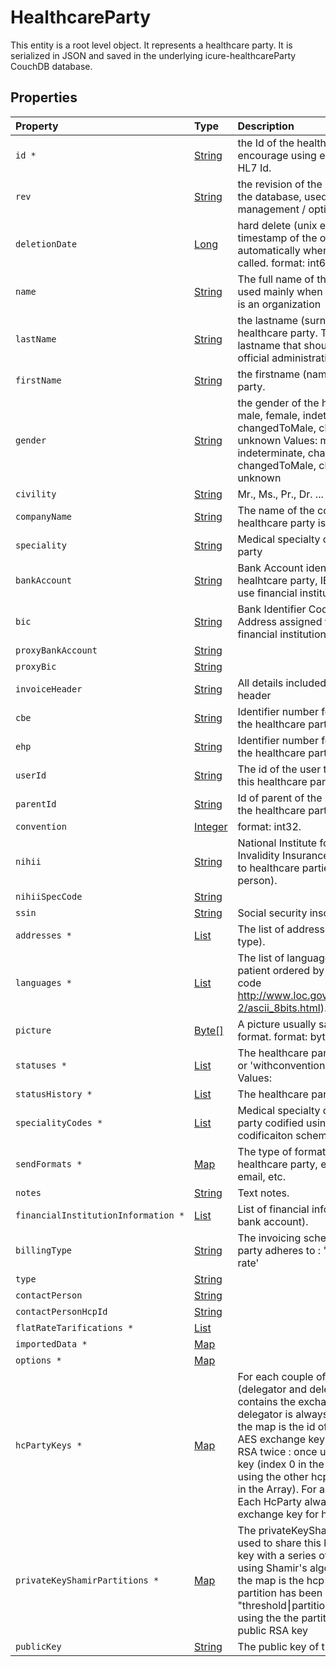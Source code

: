 # HealthcareParty

This entity is a root level object. It represents a healthcare party. It is serialized in JSON and saved in the underlying icure-healthcareParty CouchDB database.


## Properties

| Property | Type | Description |
| :--- | :--- | :--- |
| `id * ` | [String](String) | the Id of the healthcare party. We encourage using either a v4 UUID or a HL7 Id.  |
| `rev ` | [String](String) | the revision of the healthcare party in the database, used for conflict management / optimistic locking.  |
| `deletionDate ` | [Long](Long) | hard delete (unix epoch in ms) timestamp of the object. Filled automatically when deletePatient is called. format: int64. |
| `name ` | [String](String) | The full name of the healthcare party, used mainly when the healthcare party is an organization  |
| `lastName ` | [String](String) | the lastname (surname) of the healthcare party. This is the official lastname that should be used for official administrative purposes.  |
| `firstName ` | [String](String) | the firstname (name) of the healthcare party.  |
| `gender ` | [String](String) | the gender of the healthcare party: male, female, indeterminate, changed, changedToMale, changedToFemale, unknown Values: male, female, indeterminate, changed, changedToMale, changedToFemale, unknown |
| `civility ` | [String](String) | Mr., Ms., Pr., Dr. ...  |
| `companyName ` | [String](String) | The name of the company this healthcare party is member of  |
| `speciality ` | [String](String) | Medical specialty of the healthcare party  |
| `bankAccount ` | [String](String) | Bank Account identifier of the healhtcare party, IBAN, deprecated, use financial institutions instead  |
| `bic ` | [String](String) | Bank Identifier Code, the SWIFT Address assigned to the bank, use financial institutions instead  |
| `proxyBankAccount ` | [String](String) |   |
| `proxyBic ` | [String](String) |   |
| `invoiceHeader ` | [String](String) | All details included in the invoice header  |
| `cbe ` | [String](String) | Identifier number for institution type if the healthcare party is an enterprise  |
| `ehp ` | [String](String) | Identifier number for the institution if the healthcare party is an organization  |
| `userId ` | [String](String) | The id of the user that usually handles this healthcare party.  |
| `parentId ` | [String](String) | Id of parent of the user representing the healthcare party.  |
| `convention ` | [Integer](Integer) |  format: int32. |
| `nihii ` | [String](String) | National Institute for Health and Invalidity Insurance number assigned to healthcare parties (institution or person).  |
| `nihiiSpecCode ` | [String](String) |   |
| `ssin ` | [String](String) | Social security inscription number.  |
| `addresses * ` | [List](Address) | The list of addresses (with address type).  |
| `languages * ` | [List](String) | The list of languages spoken by the patient ordered by fluency (alpha-2 code http://www.loc.gov/standards/iso639-2/ascii_8bits.html).  |
| `picture ` | [Byte[]](Byte[]) | A picture usually saved in JPEG format. format: byte. |
| `statuses * ` | [List](String) | The healthcare party's status: 'trainee' or 'withconvention' or 'accredited' Values:  |
| `statusHistory * ` | [List](HealthcarePartyHistoryStatus) | The healthcare party's status history  |
| `specialityCodes * ` | [List](CodeStub) | Medical specialty of the healthcare party codified using FHIR or Kmehr codificaiton scheme  |
| `sendFormats * ` | [Map](String) | The type of format for contacting the healthcare party, ex: mobile, phone, email, etc.  |
| `notes ` | [String](String) | Text notes.  |
| `financialInstitutionInformation * ` | [List](FinancialInstitutionInformation) | List of financial information (Bank, bank account).  |
| `billingType ` | [String](String) | The invoicing scheme this healthcare party adheres to : 'service fee' or 'flat rate'  |
| `type ` | [String](String) |   |
| `contactPerson ` | [String](String) |   |
| `contactPersonHcpId ` | [String](String) |   |
| `flatRateTarifications * ` | [List](FlatRateTarification) |   |
| `importedData * ` | [Map](String) |   |
| `options * ` | [Map](String) |   |
| `hcPartyKeys * ` | [Map](List) | For each couple of HcParties (delegator and delegate), this map contains the exchange AES key. The delegator is always this hcp, the key of the map is the id of the delegate. The AES exchange key is encrypted using RSA twice : once using this hcp public key (index 0 in the Array) and once using the other hcp public key (index 1 in the Array). For a pair of HcParties. Each HcParty always has one AES exchange key for himself.  |
| `privateKeyShamirPartitions * ` | [Map](String) | The privateKeyShamirPartitions are used to share this hcp's private RSA key with a series of other hcParties using Shamir's algorithm. The key of the map is the hcp Id with whom this partition has been shared. The value is "threshold⎮partition in hex" encrypted using the the partition's holder's public RSA key  |
| `publicKey ` | [String](String) | The public key of this hcp  |

